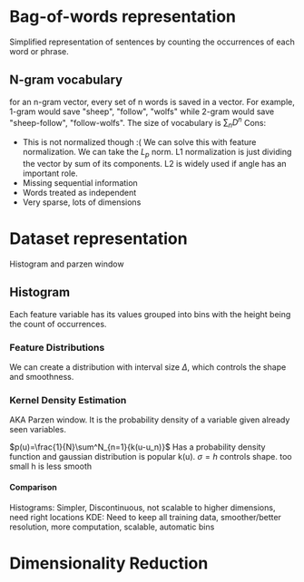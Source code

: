 # Bag-of-words representation

Simplified representation of sentences by counting the occurrences of each word or phrase. 

## N-gram vocabulary
for an n-gram vector, every set of n words is saved in a vector. For example, 1-gram would save "sheep", "follow", "wolfs" while 2-gram would save "sheep-follow", "follow-wolfs". The size of vocabulary is $\sum_n{D^n}$
Cons:
- This is not normalized though :(
We can solve this with feature normalization. We can take the $L_p$ norm. 
L1 normalization is just dividing the vector by sum of its components. L2 is widely used if angle has an important role. 
- Missing sequential information
- Words treated as independent
- Very sparse, lots of dimensions
# Dataset representation
Histogram and parzen window
## Histogram
Each feature variable has its values grouped into bins with the height being the count of occurrences. 

### Feature Distributions

We can create a distribution with interval size $\Delta$, which controls the shape and smoothness. 

### Kernel Density Estimation

AKA Parzen window. It is the probability density of a variable given already seen variables. 

$p(u)=\frac{1}{N}\sum^N_{n=1}{k(u-u_n)}$
Has a probability density function and gaussian distribution is popular k(u). 
$\sigma=h$ controls shape. too small h is less smooth

#### Comparison
Histograms:
Simpler, Discontinuous, not scalable to higher dimensions, need right locations
KDE:
Need to keep all training data, smoother/better resolution, more computation, scalable, automatic bins
# Dimensionality Reduction